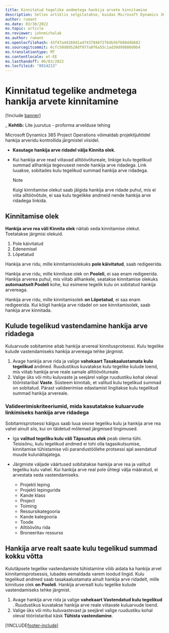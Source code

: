 ```yaml
---
title: Kinnitatud tegelike andmetega hankija arvete kinnitamine
description: Selles artiklis selgitatakse, kuidas Microsoft Dynamics 365 Project Operations kontrollib projektijuhte hankija arveid tegelikega, mis kinnitati töövõtjatena, kes tegid tööd ja salvestatud aega, ning kulusid ja materjale, mida projektimeeskonna liikmed kasutasid.
author: rumant
ms.date: 03/30/2022
ms.topic: article
ms.reviewer: johnmichalak
ms.author: rumant
ms.openlocfilehash: 43f47a44260d1a47437846f2764b56f680d4b682
ms.sourcegitcommit: 6cfc50d89528df977a8f6a55c1ad39d99800d9b4
ms.translationtype: MT
ms.contentlocale: et-EE
ms.lasthandoff: 06/03/2022
ms.locfileid: "8914213"
---
```

# <a name="verification-of-vendor-invoices-with-approved-actuals"></a>Kinnitatud tegelike andmetega hankija arvete kinnitamine

[!include [banner](../../includes/dataverse-preview.md)]

_ **Kehtib:** Lite juurutus - proforma arvelduse tehing

Microsoft Dynamics 365 Project Operations võimaldab projektijuhtidel hankija arveridu kontrollida järgmistel viisidel.

- **Kasutage hankija arve ridadel välja Kinnita olek**.
- Kui hankija arve read viitavad alltöövõtureale, linkige kulu tegelikud summad allhankija tegevusest nende hankija arve ridadega. Link luuakse, sobitades kulu tegelikud summad hankija arve ridadega.

    > [!NOTE]
    > Kuigi kinnitamise olekut saab jälgida hankija arve ridade puhul, mis ei viita alltöövõtule, ei saa kulu tegelikke andmeid nende hankija arve ridadega linkida.

## <a name="verification-status"></a>Kinnitamise olek

**Hankija arve rea väli Kinnita olek** näitab seda kinnitamise olekut. Toetatakse järgmisi olekuid.

1. Pole käivitatud
2. Edenemisel
3. Lõpetatud

Hankija arve ridu, mille kinnitamisolekuks **pole käivitatud**, saab redigeerida.

Hankija arve ridu, mille kinnituse olek on **Pooleli**, ei saa enam redigeerida. Hankija arverea puhul, mis viitab allhankele, seatakse kinnitamise olekuks **automaatselt Pooleli** kohe, kui esimene tegelik kulu on sobitatud hankija arvereaga.

Hankija arve ridu, mille kinnitamisolek **on Lõpetatud**, ei saa enam redigeerida. Kui kõigil hankija arve ridadel on see kinnitamisolek, saab hankija arve kinnitada.

## <a name="match-cost-actuals-to-vendor-invoice-lines"></a>Kulude tegelikud vastendamine hankija arve ridadega

Kuluarvude sobitamine aitab hankija arvereal kinnitusprotsessi. Kulu tegelike kulude vastendamiseks hankija arvereaga tehke järgmist.

1. Avage hankija arve rida ja valige **vahekaart Tasakaalustamata kulu tegelikud** andmed. Ruudustikus kuvatakse kulu tegelike kulude loend, mis viitab hankija arve reale samale alltöövõtureale.
2. Valige üks või mitu kuluvaste ja seejärel valige ruudustiku kohal oleval tööriistaribal **Vaste**. Süsteem kinnitab, et valitud kulu tegelikud summad on sobitatud. Pärast valideerimise edastamist lingitakse kulu tegelikud summad hankija arvereale.

### <a name="validation-criteria-that-are-used-to-link-cost-actuals-to-vendor-invoice-lines"></a>Valideerimiskriteeriumid, mida kasutatakse kuluarvude linkimiseks hankija arve ridadega

Sobitamisprotsessi käigus saab luua seose tegeliku kulu ja hankija arve rea vahel ainult siis, kui on täidetud mõlemad järgmised tingimused.

- Iga **valitud tegeliku kulu väli Täpsustus olek** peab olema tühi. Teisisõnu, kulu tegelikud andmed ei tohi olla tagasikutsumise, kinnitamise tühistamise või parandustöölehe protsessi ajal asendatud muude kulunäitajatega.
- Järgmiste väljade väärtused sobitatakse hankija arve rea ja valitud tegeliku kulu vahel. Kui hankija arve real pole ühtegi välja määratud, ei arvestata seda vastendamiseks.

    - Projekti leping
    - Projekti lepingurida
    - Kande klass
    - Project
    - Toiming
    - Ressursikategooria
    - Kande kategooria
    - Toode
    - Alltöövõtu rida
    - Broneeritav ressurss

## <a name="unmatch-cost-actuals-from-a-vendor-invoice-line"></a>Hankija arve realt saate kulu tegelikud summad kokku võtta

Kulutäpsete tegelike vastendamiste tühistamine võib aidata ka hankija arvel kinnitamisprotsessis, lubades eemaldada varem loodud lingid. Kulu tegelikud andmed saab tasakaalustamata ainult hankija arve ridadelt, mille kinnituse olek **on Pooleli**. Hankija arverealt kulu tegelike kulude vastendamiseks tehke järgmist.

1. Avage hankija arve rida ja valige **vahekaart Vastendatud kulu tegelikud** . Ruudustikus kuvatakse hankija arve reale viitavate kuluarvude loend.
2. Valige üks või mitu kuluvastevast ja seejärel valige ruudustiku kohal oleval tööriistaribal käsk **Tühista vastendamine**.

[!INCLUDE[footer-include](../../includes/footer-banner.md)]
